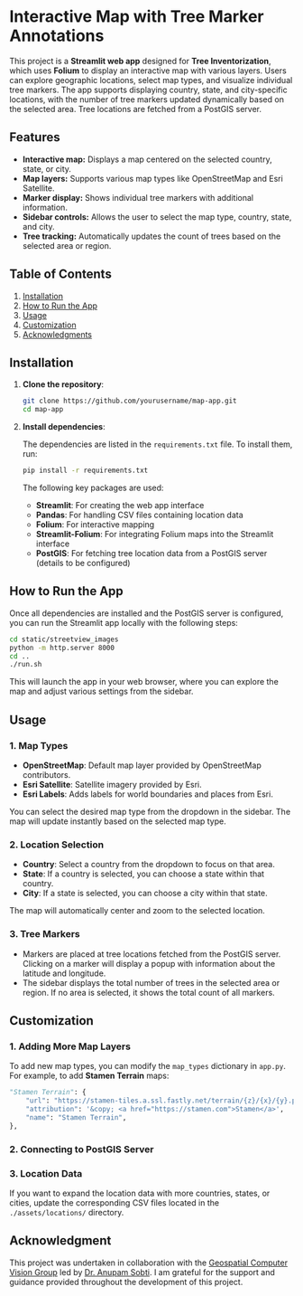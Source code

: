 # Interactive Map with Tree Marker Annotations

This project is a **Streamlit web app** designed for **Tree Inventorization**, which uses **Folium** to display an interactive map with various layers. Users can explore geographic locations, select map types, and visualize individual tree markers. The app supports displaying country, state, and city-specific locations, with the number of tree markers updated dynamically based on the selected area. Tree locations are fetched from a PostGIS server.

## Features

- **Interactive map:** Displays a map centered on the selected country, state, or city.
- **Map layers:** Supports various map types like OpenStreetMap and Esri Satellite.
- **Marker display:** Shows individual tree markers with additional information.
- **Sidebar controls:** Allows the user to select the map type, country, state, and city.
- **Tree tracking:** Automatically updates the count of trees based on the selected area or region.

## Table of Contents

1. [Installation](#installation)
2. [How to Run the App](#how-to-run-the-app)
3. [Usage](#usage)
4. [Customization](#customization)
5. [Acknowledgments](#acknowledgment)

## Installation

1. **Clone the repository**:

    ```bash
    git clone https://github.com/yourusername/map-app.git
    cd map-app
    ```

2. **Install dependencies**:

    The dependencies are listed in the `requirements.txt` file. To install them, run:

    ```bash
    pip install -r requirements.txt
    ```

    The following key packages are used:
    
    - **Streamlit**: For creating the web app interface
    - **Pandas**: For handling CSV files containing location data
    - **Folium**: For interactive mapping
    - **Streamlit-Folium**: For integrating Folium maps into the Streamlit interface
    - **PostGIS**: For fetching tree location data from a PostGIS server (details to be configured)

## How to Run the App

Once all dependencies are installed and the PostGIS server is configured, you can run the Streamlit app locally with the following steps:

```bash
cd static/streetview_images
python -m http.server 8000
cd ..
./run.sh
```

This will launch the app in your web browser, where you can explore the map and adjust various settings from the sidebar.

## Usage

### 1. **Map Types**

- **OpenStreetMap**: Default map layer provided by OpenStreetMap contributors.
- **Esri Satellite**: Satellite imagery provided by Esri.
- **Esri Labels**: Adds labels for world boundaries and places from Esri.

You can select the desired map type from the dropdown in the sidebar. The map will update instantly based on the selected map type.

### 2. **Location Selection**

- **Country**: Select a country from the dropdown to focus on that area.
- **State**: If a country is selected, you can choose a state within that country.
- **City**: If a state is selected, you can choose a city within that state.

The map will automatically center and zoom to the selected location.

### 3. **Tree Markers**

- Markers are placed at tree locations fetched from the PostGIS server. Clicking on a marker will display a popup with information about the latitude and longitude.
- The sidebar displays the total number of trees in the selected area or region. If no area is selected, it shows the total count of all markers.

## Customization

### 1. **Adding More Map Layers**

To add new map types, you can modify the `map_types` dictionary in `app.py`. For example, to add **Stamen Terrain** maps:

```python
"Stamen Terrain": {
    "url": "https://stamen-tiles.a.ssl.fastly.net/terrain/{z}/{x}/{y}.png",
    "attribution": '&copy; <a href="https://stamen.com">Stamen</a>',
    "name": "Stamen Terrain",
},
```

### 2. **Connecting to PostGIS Server**

### 3. **Location Data**

If you want to expand the location data with more countries, states, or cities, update the corresponding CSV files located in the `./assets/locations/` directory.

## Acknowledgment

This project was undertaken in collaboration with the [Geospatial Computer Vision Group](https://anupamsobti.github.io/geospatial-computer-vision/) led by [Dr. Anupam Sobti](https://anupamsobti.github.io/). I am grateful for the support and guidance provided throughout the development of this project.
